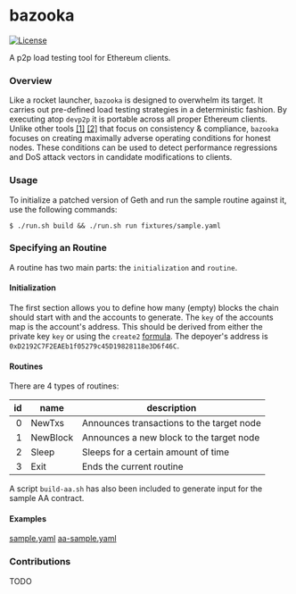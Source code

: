 # bazooka

[![License](https://img.shields.io/badge/license-MIT%2FApache--2.0-blue)](https://github.com/lightclient/fast-evm)

A p2p load testing tool for Ethereum clients.

### Overview

Like a rocket launcher, `bazooka` is designed to overwhelm its target. It
carries out pre-defined load testing strategies in a deterministic fashion.
By executing atop `devp2p` it is portable across all proper Ethereum clients.
Unlike other tools [[1]](https://github.com/ethereum/hive)
[[2]](https://github.com/ethereum/retesteth) that focus on consistency &
compliance, `bazooka` focuses on creating maximally adverse operating
conditions for honest nodes. These conditions can be used to detect performance
regressions and DoS attack vectors in candidate modifications to clients.

### Usage

To initialize a patched version of Geth and run the sample routine against it,
use the following commands:

```console
$ ./run.sh build && ./run.sh run fixtures/sample.yaml
```

### Specifying an Routine

A routine has two main parts: the `initialization` and `routine`. 

#### Initialization
The first section allows you to define how many (empty) blocks the chain should
start with and the accounts to generate. The `key` of the accounts map is the
account's address. This should be derived from either the private key `key` or
using the `create2` [formula](https://crates.io/crates/create2). The depoyer's
address is `0xD2192C7F2EAEb1f05279c45D19828118e3D6f46C`.

#### Routines

There are 4 types of routines:

| id | name  | description  |
|--:|---|---|
| 0 | NewTxs   | Announces transactions to the target node  |
| 1 | NewBlock | Announces a new block to the target node |
| 2 | Sleep    | Sleeps for a certain amount of time |
| 3 | Exit     | Ends the current routine |

A script `build-aa.sh` has also been included to generate input for the sample
AA contract.

#### Examples

[sample.yaml](fixtures/sample.yaml)
[aa-sample.yaml](fixtures/aa-sample.yaml)

### Contributions

TODO
